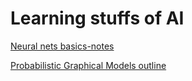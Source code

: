 # Learning stuffs of AI

[Neural nets basics-notes](DeepLearning/neural_network/neural-network-basics.pdf)

[Probabilistic Graphical Models outline](probabilistic-graphical-models/outline.md)
